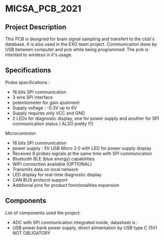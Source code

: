 # MICSA_PCB_2021

## Project Description

This PCB is designed for brain signal sampling and transfert to the club's database. It is also used in the EXO team project. Communication done by USB between computer and pcb while being programmed. The pcb is intented to wireless in it's usage.

## Specifications 

Probe specifications :

- 16 bits SPI communication
- 3 wire SPI interface
- potentiometer for gain ajustment
- Supply voltage : -0.3V up to 6V
- Supply requires only VCC and GND
- 2 LEDs for diagnostic display, one for power supply and another for SPI communication status ( ALSO pretty !!!)

Microcontrolor:

- 16 bits SPI communication
- power supply : 5V USB Micro 2.0 with LED for power supply display
- Receives 8 probes signals at the same time with SPI communication
- Bluetooth BLE (blue energy) capabilities
- WIFI connection available (OPTIONAL)
- Transmits data on local network
- LED display for real-time diagnostic display
- CAN BUS protocol support
- Additional pins for product fonctionalities expansion

## Components

List of components used the project: 
 - ADC with SPI communication integrated inside, datasheet is :
 - USB power bank power supply, direct alimentation by USB type C (5V) NOT OBLIGATORY